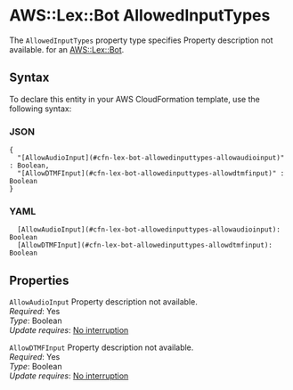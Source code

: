 # AWS::Lex::Bot AllowedInputTypes<a name="aws-properties-lex-bot-allowedinputtypes"></a>

<a name="aws-properties-lex-bot-allowedinputtypes-description"></a>The `AllowedInputTypes` property type specifies Property description not available\. for an [AWS::Lex::Bot](aws-resource-lex-bot.md)\.

## Syntax<a name="aws-properties-lex-bot-allowedinputtypes-syntax"></a>

To declare this entity in your AWS CloudFormation template, use the following syntax:

### JSON<a name="aws-properties-lex-bot-allowedinputtypes-syntax.json"></a>

```
{
  "[AllowAudioInput](#cfn-lex-bot-allowedinputtypes-allowaudioinput)" : Boolean,
  "[AllowDTMFInput](#cfn-lex-bot-allowedinputtypes-allowdtmfinput)" : Boolean
}
```

### YAML<a name="aws-properties-lex-bot-allowedinputtypes-syntax.yaml"></a>

```
  [AllowAudioInput](#cfn-lex-bot-allowedinputtypes-allowaudioinput): Boolean
  [AllowDTMFInput](#cfn-lex-bot-allowedinputtypes-allowdtmfinput): Boolean
```

## Properties<a name="aws-properties-lex-bot-allowedinputtypes-properties"></a>

`AllowAudioInput`  <a name="cfn-lex-bot-allowedinputtypes-allowaudioinput"></a>
Property description not available\.  
*Required*: Yes  
*Type*: Boolean  
*Update requires*: [No interruption](https://docs.aws.amazon.com/AWSCloudFormation/latest/UserGuide/using-cfn-updating-stacks-update-behaviors.html#update-no-interrupt)

`AllowDTMFInput`  <a name="cfn-lex-bot-allowedinputtypes-allowdtmfinput"></a>
Property description not available\.  
*Required*: Yes  
*Type*: Boolean  
*Update requires*: [No interruption](https://docs.aws.amazon.com/AWSCloudFormation/latest/UserGuide/using-cfn-updating-stacks-update-behaviors.html#update-no-interrupt)